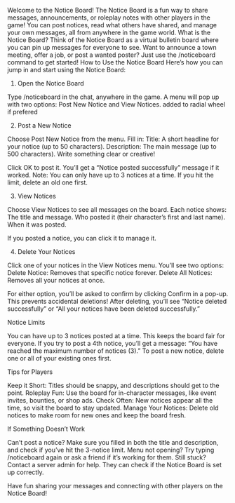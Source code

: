 Welcome to the Notice Board!
The Notice Board is a fun way to share messages, announcements, or roleplay notes with other players in the game! You can post notices, read what others have shared, and manage your own messages, all from anywhere in the game world.
What is the Notice Board?
Think of the Notice Board as a virtual bulletin board where you can pin up messages for everyone to see. Want to announce a town meeting, offer a job, or post a wanted poster? Just use the /noticeboard command to get started!
How to Use the Notice Board
Here’s how you can jump in and start using the Notice Board:
1. Open the Notice Board

Type /noticeboard in the chat, anywhere in the game.
A menu will pop up with two options: Post New Notice and View Notices.
added to radial wheel if prefered

2. Post a New Notice

Choose Post New Notice from the menu.
Fill in:
Title: A short headline for your notice (up to 50 characters).
Description: The main message (up to 500 characters). Write something clear or creative!


Click OK to post it. You’ll get a “Notice posted successfully” message if it worked.
Note: You can only have up to 3 notices at a time. If you hit the limit, delete an old one first.

3. View Notices

Choose View Notices to see all messages on the board.
Each notice shows:
The title and message.
Who posted it (their character’s first and last name).
When it was posted.


If you posted a notice, you can click it to manage it.

4. Delete Your Notices

Click one of your notices in the View Notices menu.
You’ll see two options:
Delete Notice: Removes that specific notice forever.
Delete All Notices: Removes all your notices at once.


For either option, you’ll be asked to confirm by clicking Confirm in a pop-up. This prevents accidental deletions!
After deleting, you’ll see “Notice deleted successfully” or “All your notices have been deleted successfully.”

Notice Limits

You can have up to 3 notices posted at a time. This keeps the board fair for everyone.
If you try to post a 4th notice, you’ll get a message: “You have reached the maximum number of notices (3).”
To post a new notice, delete one or all of your existing ones first.

Tips for Players

Keep it Short: Titles should be snappy, and descriptions should get to the point.
Roleplay Fun: Use the board for in-character messages, like event invites, bounties, or shop ads.
Check Often: New notices appear all the time, so visit the board to stay updated.
Manage Your Notices: Delete old notices to make room for new ones and keep the board fresh.

If Something Doesn’t Work

Can’t post a notice? Make sure you filled in both the title and description, and check if you’ve hit the 3-notice limit.
Menu not opening? Try typing /noticeboard again or ask a friend if it’s working for them.
Still stuck? Contact a server admin for help. They can check if the Notice Board is set up correctly.

Have fun sharing your messages and connecting with other players on the Notice Board!
